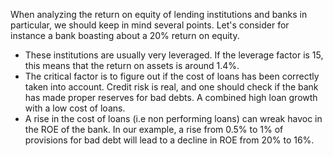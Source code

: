 When analyzing the return on equity of lending institutions and banks in particular, we should keep in mind several points. Let's consider for instance a bank boasting about a 20% return on equity.
- These institutions are usually very leveraged. If the leverage factor is 15, this means that the return on assets is around 1.4%.
- The critical factor is to figure out if the cost of loans has been correctly taken into account. Credit risk is real, and one should check if the bank has made proper reserves for bad debts. A combined high loan growth with a low cost of loans. 
- A rise in the cost of loans (i.e non performing loans) can wreak havoc in the ROE of the bank. In our example, a rise from 0.5% to 1% of provisions for bad debt will lead to a decline in ROE from 20% to 16%.